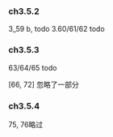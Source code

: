 ### ch3.5.2
3_59 b, todo
3.60/61/62 todo

### ch3.5.3
63/64/65 todo

[66, 72] 忽略了一部分

### ch3.5.4 
75, 76略过